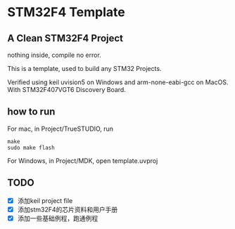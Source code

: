 # STM32F4 Template

## A Clean STM32F4 Project
nothing inside, compile no error.

This is a template, used to build any STM32 Projects.

Verified using keil uvision5 on Windows and arm-none-eabi-gcc on MacOS. With STM32F407VGT6 Discovery Board.

## how to run

For mac, in Project/TrueSTUDIO, run

```
make
sudo make flash
```

For Windows, in Project/MDK, open template.uvproj

## TODO

- [x] 添加keil project file
- [x] 添加stm32F4的芯片资料和用户手册
- [x] 添加一些基础例程，跑通例程